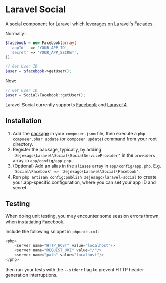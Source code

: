 Laravel Social
==============

A social component for Laravel which leverages on Laravel's [Facades](http://laravel.com/docs/facades).

Normally:
```php
$facebook = new Facebook(array(
  'appId'  => 'YOUR_APP_ID',
  'secret' => 'YOUR_APP_SECRET',
));

// Get User ID
$user = $facebook->getUser();
```

Now:
```php
// Get User ID
$user = Social\Facebook::getUser();
```

Laravel Social currently supports [Facebook](https://github.com/facebook/facebook-php-sdk) and [Laravel 4](http://laravel.com/).

Installation
-------------
1. Add the [package](https://packagist.org/packages/zejesago/laravel-social) in your `composer.json` file, then execute a `php composer.phar update` (or `composer update`) command from your root directory.
2. Register the package, typically, by adding `'Zejesago\Laravel\Social\SocialServiceProvider'` in the `providers` array in `app/config/app.php`.
3. (Optional) Add an alias in the `aliases` array in `app/config/app.php`. E.g. `'Social\Facebook' => 'Zejesago\Laravel\Social\Facebook'`.
4. Run `php artisan config:publish zejesago/laravel-social` to create your app-specific configuration, where you can set your app ID and secret.

Testing
-------------
When doing unit testing, you may encounter some session errors thrown when instatiating Facebook.

Include the following snippet in `phpunit.xml`:
```php
<php>
    <server name="HTTP_HOST" value="localhost"/>
    <server name="REQUEST_URI" value="/"/>
    <server name="path" value="localhost"/>
</php>
```
then run your tests with the `--stderr` flag to prevent HTTP header generation interruptions.

